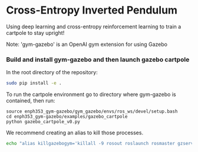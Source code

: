 # Cross-Entropy Inverted Pendulum
Using deep learning and cross-entropy reinforcement learning to train a cartpole to stay upright!

Note: 'gym-gazebo' is an OpenAI gym extension for using Gazebo

### Build and install gym-gazebo and then launch gazebo cartpole

In the root directory of the repository:

```bash
sudo pip install -e .
```

To run the cartpole environment go to directory where gym-gazebo is contained, then run:
```
source enph353_gym-gazebo/gym_gazebo/envs/ros_ws/devel/setup.bash
cd enph353_gym-gazebo/examples/gazebo_cartpole  
python gazebo_cartpole_v0.py
```


We recommend creating an alias to kill those processes.

```bash
echo "alias killgazebogym='killall -9 rosout roslaunch rosmaster gzserver nodelet robot_state_publisher gzclient'" >> ~/.bashrc
```
